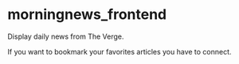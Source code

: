 # morningnews_frontend

Display daily news from The Verge.

If you want to bookmark your favorites articles you have to connect.

